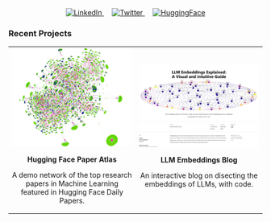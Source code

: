 



<div align="center">
  <a href="https://www.linkedin.com/in/hesamsheikh/">
    <img src="https://img.shields.io/badge/LinkedIn-0077B5?style=for-the-badge&logo=linkedin&logoColor=white" alt="LinkedIn"/>
  </a>
  &nbsp;&nbsp;&nbsp;
  <a href="https://x.com/Hesamation">
    <img src="https://img.shields.io/badge/Twitter-000000?style=for-the-badge&logo=x&logoColor=white" alt="Twitter"/>
  </a>
  &nbsp;&nbsp;&nbsp;
  <a href="https://huggingface.co/hesamation">
    <img src="https://img.shields.io/badge/🤗_HuggingFace-FFD21E?style=for-the-badge" alt="HuggingFace"/>
  </a>
</div>


<h3 align="left">Recent Projects</h2>

<table width="100%" style="border: none; border-collapse: collapse;">
  <tr style="border: none;">
    <td align="center" width="50%" style="border: none;">
      <a href="https://huggingface.co/spaces/hesamation/Daily-Papers-Atlas">
        <img src="assets\paper_atlas.png" alt="Project Preview" width="300px"/>
      </a>
      <p><strong>Hugging Face Paper Atlas</strong></p>
      <p>A demo network of the top research papers in Machine Learning featured in Hugging Face Daily Papers.</p>
    </td>
    <td align="center" width="50%" style="border: none;">
      <a href="https://huggingface.co/spaces/hesamation/primer-llm-embedding">
        <img src="assets\embeddings_blog.png" alt="LLM Embeddings Blog" width="350px"/>
      </a>
      <p><strong>LLM Embeddings Blog</strong></p>
      <p>An interactive blog on disecting the embeddings of LLMs, with code.</p>
    </td>
  </tr>
</table>
